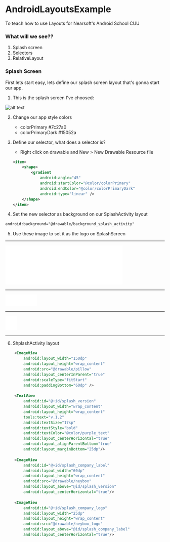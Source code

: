# AndroidLayoutsExample
To teach how to use Layouts for Nearsoft's Android School CUU


### What will we see??

1. Splash screen
2. Selectors
2. RelativeLayout

### Splash Screen

First lets start easy, lets define our splash screen layout that's gonna start our app.

1. This is the splash screen I've choosed:

![alt text](https://s-media-cache-ak0.pinimg.com/236x/98/5b/ca/985bcaef215c825ff4e7730d5c6eeb88--pillows-splash-screen.jpg "Logo Title Text 1")

2. Change our app style colors
    - colorPrimary #7c27a0
    - colorPrimaryDark #15052a

3. Define our selector, what does a selector is?
    - Right click on drawable and New > New Drawable Resource file
    ```xml
    <item>
        <shape>
            <gradient
                android:angle="45"
                android:startColor="@color/colorPrimary"
                android:endColor="@color/colorPrimaryDark"
                android:type="linear" />
        </shape>
    </item>
    ```

4. Set the new selector as background on our SplashActivity layout
```xml
android:background="@drawable/background_splash_activity"
```

5. Use these image to set it as the logo on SplashScreen
----

![ScreenShot](https://github.com/thesnowgoose/AndroidLayoutsExample/blob/1-SplashBase/app/src/main/res/drawable/pillow.png "Logo Title Text 1")

----

![ScreenShot](https://github.com/thesnowgoose/AndroidLayoutsExample/blob/1-SplashBase/app/src/main/res/drawable/neybox.png "Logo Title Text 1")

----

![ScreenShot](https://github.com/thesnowgoose/AndroidLayoutsExample/blob/1-SplashBase/app/src/main/res/drawable/neybox_logo.png "Logo Title Text 1")

----
6. ShplashActivity layout
```xml
    <ImageView
        android:layout_width="150dp"
        android:layout_height="wrap_content"
        android:src="@drawable/pillow"
        android:layout_centerInParent="true"
        android:scaleType="fitStart"
        android:paddingBottom="60dp" />

    <TextView
        android:id="@+id/splash_version"
        android:layout_width="wrap_content"
        android:layout_height="wrap_content"
        tools:text="v.1.2"
        android:textSize="17sp"
        android:textStyle="bold"
        android:textColor="@color/purple_text"
        android:layout_centerHorizontal="true"
        android:layout_alignParentBottom="true"
        android:layout_marginBottom="25dp"/>

    <ImageView
        android:id="@+id/splash_company_label"
        android:layout_width="60dp"
        android:layout_height="wrap_content"
        android:src="@drawable/neybox"
        android:layout_above="@id/splash_version"
        android:layout_centerHorizontal="true"/>

    <ImageView
        android:id="@+id/splash_company_logo"
        android:layout_width="25dp"
        android:layout_height="wrap_content"
        android:src="@drawable/neybox_logo"
        android:layout_above="@id/splash_company_label"
        android:layout_centerHorizontal="true"/>
```
